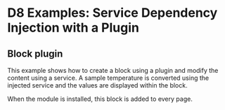 # D8 Examples: Service Dependency Injection with a Plugin

## Block plugin

This example shows how to create a block using a plugin and modify the content using a service. A sample temperature is converted using the injected service and the values are displayed within the block.

When the module is installed, this block is added to every page.
